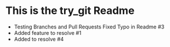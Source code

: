 # This is the try_git Readme

* Testing Branches and Pull Requests Fixed Typo in Readme #3
* Added feature to resolve #1
* Added to resolve #4